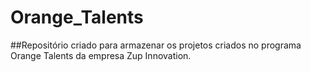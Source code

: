 # Orange_Talents
##Repositório criado para armazenar os projetos criados no programa Orange Talents da empresa Zup Innovation.
